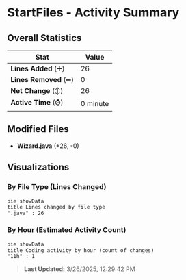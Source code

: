 # StartFiles - Activity Summary 

## Overall Statistics

| Stat                   | Value                                                             |
| ---------------------- | ----------------------------------------------------------------- |
| **Lines Added** (➕)   | 26                                          |
| **Lines Removed** (➖) | 0                                        |
| **Net Change** (↕)    | 26                |
| **Active Time** (⌚)   | 0 minute |


## Modified Files
- **Wizard.java** (+26, -0)

## Visualizations

### By File Type (Lines Changed)

```mermaid
pie showData
title Lines changed by file type
".java" : 26
```

### By Hour (Estimated Activity Count)

```mermaid
pie showData
title Coding activity by hour (count of changes)
"11h" : 1
```


> **Last Updated:** 3/26/2025, 12:29:42 PM